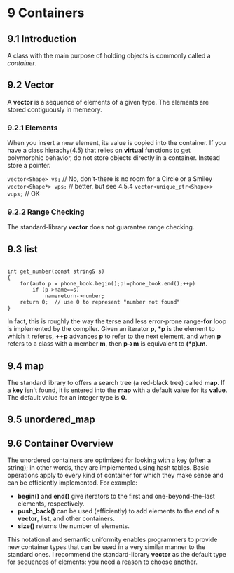 # 9 Containers


## 9.1 Introduction

  A class with the main purpose of holding objects is commonly called a *container*.

## 9.2 Vector

  A **vector** is a sequence of elements of a given type. The elements are stored contiguously in memeory.

### 9.2.1 Elements

  When you insert a new element, its value is copied into the container.
  If you have a class hierachy(4.5) that relies on **virtual** functions to get polymorphic behavior, do not store objects directly in a container. Instead store a pointer.

  `vector<Shape> vs;`      // No, don't-there is no room for a Circle or a Smiley
  `vector<Shape*> vps;`    // better, but see 4.5.4
  `vector<unique_ptr<Shape>> vups;`    // OK

### 9.2.2 Range Checking 
  
  The standard-library **vector** does not guarantee range checking.

## 9.3 list

```

int get_number(const string& s)
{
    for(auto p = phone_book.begin();p!=phone_book.end();++p)
        if (p->name==s)
            namereturn->number;
    return 0;  // use 0 to represent "number not found"
}

```
In fact, this is roughly the way the terse and less error-prone range-**for** loop is implemented by the compiler. Given an iterator **p**, **\*p** is the element to which it referes, **\+\+p** advances **p** to refer to the next element, and when **p** refers to a class with a member **m**, then **p->m** is equivalent to **\(\*p\)\.m**.

## 9.4 map

  The standard library to offers a search tree (a red-black tree) called **map**.
  If a **key** isn't found, it is entered into the **map** with a default value for its **value**. The default value for an integer type is **0**.

## 9.5 unordered_map


## 9.6 Container Overview

  The unordered containers are optimized for looking with a key (often a string); in other words, they are implemented using hash tables.
  Basic operations apply to every kind of container for which they make sense and can be efficiently implemented. For example:
  - **begin()** and **end()** give iterators to the first and one-beyond-the-last elements, respectively.
  - **push_back()** can be used (efficiently) to add elements to the end of a **vector**, **list**, and other containers.
  - **size()** returns the number of elements.

  This notational and semantic uniformity enables programmers to provide new container types that can be used in a very similar manner to the standard ones.
  I recommend the standard-library **vector** as the default type for sequences of elements: you need a reason to choose another.


